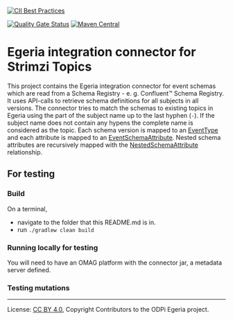 <!-- SPDX-License-Identifier: CC-BY-4.0 -->
<!-- Copyright Contributors to the ODPi Egeria project. -->

[![CII Best Practices](https://bestpractices.coreinfrastructure.org/projects/3044/badge)](https://bestpractices.coreinfrastructure.org/projects/3044)

[//]: # ([![Azure]&#40;https://dev.azure.com/odpi/egeria/_apis/build/status/odpi.egeria&#41;]&#40;https://dev.azure.com/odpi/Egeria/_build&#41;)
[![Quality Gate Status](https://sonarcloud.io/api/project_badges/measure?project=odpi_egeria&metric=alert_status)](https://sonarcloud.io/dashboard?id=odpi_egeria)
[![Maven Central](https://img.shields.io/maven-central/v/org.odpi.egeria/egeria)](https://mvnrepository.com/artifact/org.odpi.egeria)


# Egeria integration connector for Strimzi Topics

This project contains the Egeria integration connector for event schemas which are read from a Schema Registry - e. g. Confluent&trade; Schema Registry. It uses API-calls to retrieve 
schema definitions for all subjects in all versions. The connector tries to match
the schemas to existing topics in Egeria using the part of the subject name up to the last hyphen (`-`). 
If the subject name does not contain any hypens the complete name is considered as the topic.
Each schema version is mapped to an [EventType](https://egeria-project.org/types/5/0535-Event-Schemas/#eventtype)  
and each attribute is mapped to an [EventSchemaAttribute](https://egeria-project.org/types/5/0535-Event-Schemas/#eventschemaattribute). 
Nested schema attributes are recursively mapped with the [NestedSchemaAttribute](https://egeria-project.org/types/5/0505-Schema-Attributes/#nestedschemaattribute-relationship)
relationship.


[//]: # (This integration connector needs to be configured. The following steps can be performed using the postman collection to set this connector up.)


## For testing

### Build
On a terminal,
* navigate to the folder that this README.md is in.
* run ```./gradlew clean build```

### Running locally for testing

You will need to have an OMAG platform with the connector jar, a metadata server defined.

### Testing mutations

[//]: # (TODO: extend with testing information)

----
License: [CC BY 4.0](https://creativecommons.org/licenses/by/4.0/),
Copyright Contributors to the ODPi Egeria project.
